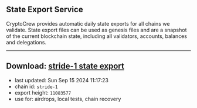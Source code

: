 ## State Export Service
CryptoCrew provides automatic daily state exports for all chains we validate. State export files can be used as genesis files and are a snapshot of the current blockchain state, including all validators, accounts, balances and delegations.

---
**Download: [stride-1 state export](https://dl-eu2.ccvalidators.com/SERVICE/stride/stride-1_export_11083577.json)**
---

- last updated: Sun Sep 15 2024 11:17:23
- chain id: `stride-1`
- export height: `11083577`
- use for: airdrops, local tests, chain recovery
